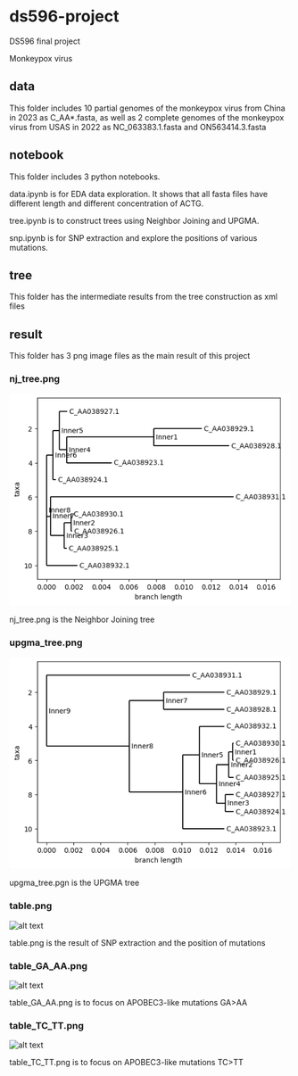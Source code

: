 # ds596-project

DS596 final project 

Monkeypox virus

## data
This folder includes 10 partial genomes of the monkeypox virus from China in 2023 as C_AA*.fasta, as well as 2 complete genomes of the monkeypox virus from USAS in 2022 as NC_063383.1.fasta and ON563414.3.fasta 

## notebook
This folder includes 3 python notebooks. 

data.ipynb is for EDA data exploration. It shows that all fasta files have different length and different concentration of ACTG. 

tree.ipynb is to construct trees using Neighbor Joining and UPGMA. 

snp.ipynb is for SNP extraction and explore the positions of various mutations. 


## tree
This folder has the intermediate results from the tree construction as xml files


## result
This folder has 3 png image files as the main result of this project 

### nj_tree.png

![alt text](result/nj_tree.png)

nj_tree.png is the Neighbor Joining tree

### upgma_tree.png

![alt text](result/upgma_tree.png)

upgma_tree.pgn is the UPGMA tree

### table.png

![alt text](result/table.png)

table.png is the result of SNP extraction and the position of mutations

### table_GA_AA.png

![alt text](result/table_GA_AA.png)

table_GA_AA.png is to focus on APOBEC3-like mutations GA>AA

### table_TC_TT.png

![alt text](result/table_TC_TT.png)

table_TC_TT.png is to focus on APOBEC3-like mutations TC>TT
